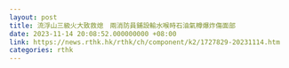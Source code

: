 ```yaml
---
layout: post
title: 流浮山三級火大致救熄　兩消防員鋪設輸水喉時石油氣樽爆炸傷面部
date: 2023-11-14 20:08:52.000000000 +08:00
link: https://news.rthk.hk/rthk/ch/component/k2/1727829-20231114.htm
categories: rthk
---
```



